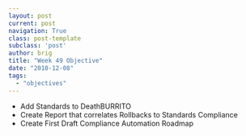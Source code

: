 ```yaml
---
layout: post
current: post
navigation: True
class: post-template
subclass: 'post'
author: brig
title: "Week 49 Objective"
date: "2010-12-08"
tags:
  - "objectives"
---
```


* Add Standards to DeathBURRITO
* Create Report that correlates Rollbacks to Standards Compliance
* Create First Draft Compliance Automation Roadmap
